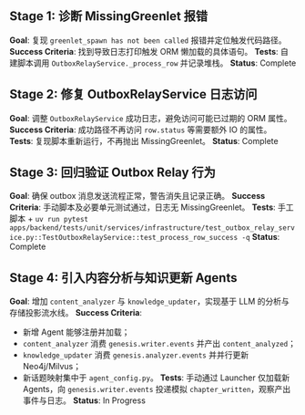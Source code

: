 ## Stage 1: 诊断 MissingGreenlet 报错

**Goal**: 复现 `greenlet_spawn has not been called` 报错并定位触发代码路径。
**Success Criteria**: 找到导致日志打印触发 ORM 懒加载的具体语句。
**Tests**: 自建脚本调用 `OutboxRelayService._process_row` 并记录堆栈。
**Status**: Complete

## Stage 2: 修复 OutboxRelayService 日志访问

**Goal**: 调整 `OutboxRelayService` 成功日志，避免访问可能已过期的 ORM 属性。
**Success Criteria**: 成功路径不再访问 `row.status` 等需要额外 IO 的属性。
**Tests**: 复现脚本重新运行，不再抛出 MissingGreenlet。
**Status**: Complete

## Stage 3: 回归验证 Outbox Relay 行为

**Goal**: 确保 outbox 消息发送流程正常，警告消失且记录正确。
**Success Criteria**: 手动脚本及必要单元测试通过，日志无 MissingGreenlet。
**Tests**: 手工脚本 + `uv run pytest apps/backend/tests/unit/services/infrastructure/test_outbox_relay_service.py::TestOutboxRelayService::test_process_row_success -q`
**Status**: Complete

## Stage 4: 引入内容分析与知识更新 Agents

**Goal**: 增加 `content_analyzer` 与 `knowledge_updater`，实现基于 LLM 的分析与存储投影流水线。
**Success Criteria**: 
- 新增 Agent 能够注册并加载；
- `content_analyzer` 消费 `genesis.writer.events` 并产出 `content_analyzed`；
- `knowledge_updater` 消费 `genesis.analyzer.events` 并并行更新 Neo4j/Milvus；
- 新话题映射集中于 `agent_config.py`。
**Tests**: 手动通过 Launcher 仅加载新 Agents，向 `genesis.writer.events` 投递模拟 `chapter_written`，观察产出事件与日志。
**Status**: In Progress
